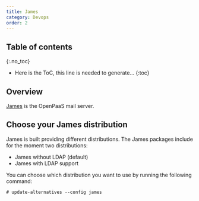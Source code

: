 ```yaml
---
title: James
category: Devops
order: 2
---
```


## Table of contents
{:.no_toc}

* Here is the ToC, this line is needed to generate...
{:toc}

## Overview

[James](https://james.apache.org) is the OpenPaaS mail server.

## Choose your James distribution

James is built providing different distributions. The James packages include for the moment two distributions:
- James without LDAP (default)
- James with LDAP support

You can choose which distribution you want to use by running the following command:
```
# update-alternatives --config james
```
